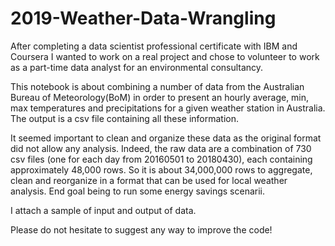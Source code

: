# 2019-Weather-Data-Wrangling

After completing a data scientist professional certificate with IBM and Coursera I wanted to work on a real project and chose to volunteer to work as a part-time data analyst for an environmental consultancy.

This notebook is about combining a number of data from the Australian Bureau of Meteorology(BoM) in order to present an hourly average, min, max temperatures and precipitations for a given weather station in Australia. The output is a csv file containing all these information.

It seemed important to clean and organize these data as the original format did not allow any analysis. Indeed, the raw data are a combination of 730 csv files (one for each day from 20160501 to 20180430), each containing approximately 48,000 rows. So it is about 34,000,000 rows to aggregate, clean and reorganize in a format that can be used for local weather analysis. End goal being to run some energy savings scenarii.

I attach a sample of input and output of data.

Please do not hesitate to suggest any way to improve the code!
